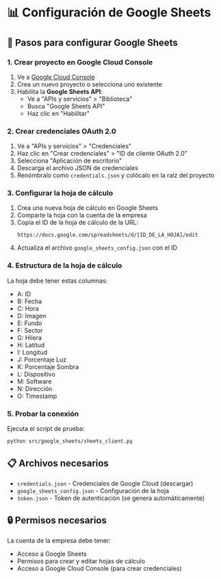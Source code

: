 # 📊 Configuración de Google Sheets

## 🔧 Pasos para configurar Google Sheets

### 1. **Crear proyecto en Google Cloud Console**

1. Ve a [Google Cloud Console](https://console.cloud.google.com/)
2. Crea un nuevo proyecto o selecciona uno existente
3. Habilita la **Google Sheets API**:
   - Ve a "APIs y servicios" > "Biblioteca"
   - Busca "Google Sheets API"
   - Haz clic en "Habilitar"

### 2. **Crear credenciales OAuth 2.0**

1. Ve a "APIs y servicios" > "Credenciales"
2. Haz clic en "Crear credenciales" > "ID de cliente OAuth 2.0"
3. Selecciona "Aplicación de escritorio"
4. Descarga el archivo JSON de credenciales
5. Renómbralo como `credentials.json` y colócalo en la raíz del proyecto

### 3. **Configurar la hoja de cálculo**

1. Crea una nueva hoja de cálculo en Google Sheets
2. Comparte la hoja con la cuenta de la empresa
3. Copia el ID de la hoja de cálculo de la URL:
   ```
   https://docs.google.com/spreadsheets/d/[ID_DE_LA_HOJA]/edit
   ```
4. Actualiza el archivo `google_sheets_config.json` con el ID

### 4. **Estructura de la hoja de cálculo**

La hoja debe tener estas columnas:
- A: ID
- B: Fecha
- C: Hora
- D: Imagen
- E: Fundo
- F: Sector
- G: Hilera
- H: Latitud
- I: Longitud
- J: Porcentaje Luz
- K: Porcentaje Sombra
- L: Dispositivo
- M: Software
- N: Dirección
- O: Timestamp

### 5. **Probar la conexión**

Ejecuta el script de prueba:
```bash
python src/google_sheets/sheets_client.py
```

## 📋 Archivos necesarios

- `credentials.json` - Credenciales de Google Cloud (descargar)
- `google_sheets_config.json` - Configuración de la hoja
- `token.json` - Token de autenticación (se genera automáticamente)

## 🔒 Permisos necesarios

La cuenta de la empresa debe tener:
- Acceso a Google Sheets
- Permisos para crear y editar hojas de cálculo
- Acceso a Google Cloud Console (para crear credenciales)
